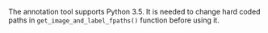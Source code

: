 The annotation tool supports Python 3.5. It is needed to change hard coded paths in `get_image_and_label_fpaths()` function before using it.
